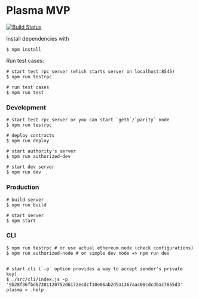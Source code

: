 # Plasma MVP

[![Build Status](https://travis-ci.org/voltairelabs/plasma.svg?branch=master)](https://travis-ci.org/voltairelabs/plasma)

Install dependencies with

```
$ npm install
```

Run test cases:

```
# start test rpc server (which starts server on localhost:8545)
$ npm run testrpc

# run test cases
$ npm run test
```

### Development

```
# start test rpc server or you can start `geth`/`parity` node
$ npm run testrpc

# deploy contracts
$ npm run deploy

# start authority's server
$ npm run authorized-dev

# start dev server
$ npm run dev
```

### Production

```
# build server
$ npm run build

# start server
$ npm start
```

### CLI

```
$ npm run testrpc # or use actual ethereum node (check configurations)
$ npm run authorized-node # or simple dev node => npm run dev


# start cli (`-p` option provides a way to accept sender's private key)
$ ./src/cli/index.js -p '9b28f36fbd67381120752d6172ecdcf10e06ab2d9a1367aac00cdcd6ac7855d3'
plasma > .help
```
